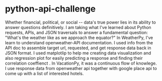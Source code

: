 # python-api-challenge
Whether financial, political, or social -- data's true power lies in its ability to answer questions definitively. I am taking what I've learned about Python requests, APIs, and JSON traversals to answer a fundamental question: "What's the weather like as we approach the equator?"
In WeatherPy, I've learn to understand openweather-API documentation.  I used  info from the API doc to assemble target url, requested, and get response data back in JSON format.  I used matplotlip to help me creating data visualization and also regression plot for easily predicting a response and finding their correlation coeffienct .
In VacationPy, it was a continuous flow of knowlege.  I use response data from openweather api together with google place api to come up with a list of interested hotels.